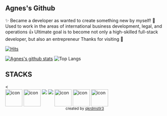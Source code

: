 <!-- <div align=center> -->
    
## Agnes's Github

✨ Became a developer as wanted to create something new by myself!
💼 Used to work in the areas of international business development, legal, and operations
👍 Ultimate goal is to become not only a high-skilled full-stack developer, but also an entrepreneur
Thanks for visiting 👋

[![Hits](https://hits.seeyoufarm.com/api/count/incr/badge.svg?url=https%3A%2F%2Fhttps%2F%2Fgithub.com%2FAgnesPark&count_bg=%236804B2&title_bg=%23ADA9B0&icon=waze.svg&icon_color=%23FFFFFF&title=HITS&edge_flat=false)](https://hits.seeyoufarm.com)

[![Agnes's github stats](https://github-readme-stats.vercel.app/api?username=AgnesPark&show_icons=true&theme=nightowl)](https://github.com/AgnesPark/github-readme-stats) ![Top Langs](https://github-readme-stats.vercel.app/api/top-langs/?username=AgnesPark&layout=compact&theme=nightowl)

<!-- https://github.com/anuraghazra/github-readme-stats/blob/master/themes/README.md -->

<h2>STACKS</h2><
<!-- <div align=center>/div> -->
<!-- <div align="center"> -->
    <div style="display: flex; align-items: flex-start;">
        <!-- <img src="https://techstack-generator.vercel.app/js-icon.svg" alt="icon" width="54" height="54" align="center"/>&nbsp;
        <img src="https://img.shields.io/badge/node.js-339933?style=for-the-badge&logo=Node.js&logoColor=white" align="center">&nbsp; -->
        <!-- <img src="https://techstack-generator.vercel.app/docker-icon.svg" alt="icon" width="54" height="54" align="center"/>&nbsp;
        <img src="https://techstack-generator.vercel.app/mysql-icon.svg" alt="icon" width="54" height="54" align="center"/>&nbsp; -->
        <img src="https://techstack-generator.vercel.app/python-icon.svg" alt="icon" width="54" height="54" align="center"/>&nbsp;
        <img src="https://techstack-generator.vercel.app/django-icon.svg" alt="icon" width="54" height="54" align="center"/>&nbsp;
        <img src="https://img.shields.io/badge/HTML5-C5512C?style=flat-square&logo=HTML5&logoColor=white" align="center"/>&nbsp;
        <img src="https://img.shields.io/badge/CSS-4371B2?style=flat-square&logo=CSS3&logoColor=white" align="center"/>&nbsp;
        <img src="https://techstack-generator.vercel.app/restapi-icon.svg" alt="icon" width="54" height="54" align="center"/>&nbsp;
        <img src="https://techstack-generator.vercel.app/github-icon.svg" alt="icon" width="54" height="54" align="center"/>&nbsp;
        <img src="https://techstack-generator.vercel.app/aws-icon.svg" alt="icon" width="54" height="54" align="center"/>&nbsp;
    

</div>

<div align="center">
  <sub>created by <a href="https://github.com/qkrdmstlr3/techstack-generator" target="_blank">qkrdmstlr3</a></sub>
</div>

<!--
<a><img src="https://img.shields.io/badge/Javascript-F0DF3E?style=flat-square&logo=Javascript&logoColor=white"/></a>
-->
<!--
<a><img src="https://img.shields.io/badge/Typescript-5175A7?style=flat-square&logo=Typescript&logoColor=white"/></a>
-->